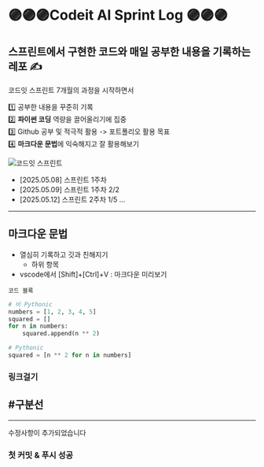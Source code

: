 # 🟣🟣🟣Codeit AI Sprint Log 🟣🟣🟣
## 스프린트에서 구현한 코드와 매일 공부한 내용을 기록하는 레포 ✍

코드잇 스프린트 7개월의 과정을 시작하면서

1️⃣ 공부한 내용을 꾸준히 기록  
2️⃣ **파이썬 코딩** 역량을 끌어올리기에 집중  
3️⃣ Github 공부 및 적극적 활용 -> 포트폴리오 활용 목표  
4️⃣ **마크다운 문법**에 익숙해지고 잘 활용해보기   


![코드잇 스프린트](https://img1.daumcdn.net/thumb/R750x0/?scode=mtistory2&fname=https%3A%2F%2Fblog.kakaocdn.net%2Fdn%2F4qgsr%2FbtsFEtondnt%2FXoFKqUvKEaFyQubZZyLIPk%2Fimg.png)

- [2025.05.08] 스프린트 1주차
- [2025.05.09] 스프린트 1주차 2/2
- [2025.05.12] 스프린트 2주차 1/5
...
---

## 마크다운 문법
* 열심히 기록하고 깃과 친해지기
  * 하위 항목 
* vscode에서 [Shift]+[Ctrl]+V : 마크다운 미리보기

`코드 블록`
```python
# 비 Pythonic
numbers = [1, 2, 3, 4, 5]
squared = []
for n in numbers:
    squared.append(n ** 2)

# Pythonic
squared = [n ** 2 for n in numbers]
```

### 링크걸기

## #구분선
---

수정사항이 추가되었습니다
### 첫 커밋 & 푸시 성공
